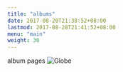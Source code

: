```yaml
---
title: "albums"
date: 2017-08-20T21:38:52+08:00
lastmod: 2017-08-28T21:41:52+08:00
menu: "main"
weight: 30
---
```

album pages
![Globe](https://upload.wikimedia.org/wikipedia/commons/thumb/6/67/Octicons-globe.svg/240px-Octicons-globe.svg.png)

